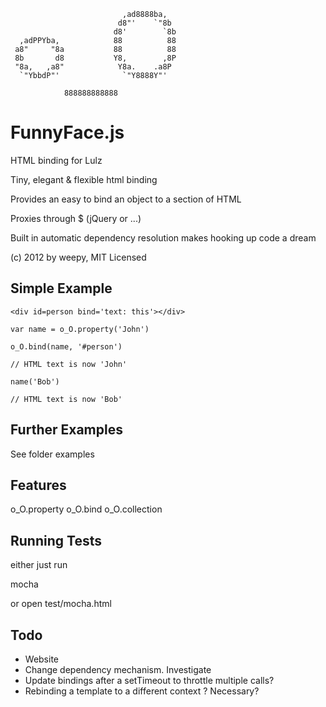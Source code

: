 ```
                         ,ad8888ba,            
                        d8"'    `"8b           
                       d8'        `8b     
  ,adPPYba,            88          88          
 a8"     "8a           88          88     
 8b       d8           Y8,        ,8P          
 "8a,   ,a8"            Y8a.    .a8P           
  `"YbbdP"'              `"Y8888Y"'            

            888888888888                       
```

FunnyFace.js     
============

HTML binding for Lulz 

Tiny, elegant & flexible html binding

Provides an easy to bind an object to a section of HTML

Proxies through $ (jQuery or ...)

Built in automatic dependency resolution makes hooking up code a dream

(c) 2012 by weepy, MIT Licensed



Simple Example
--------------

```
<div id=person bind='text: this'></div>

var name = o_O.property('John')

o_O.bind(name, '#person')

// HTML text is now 'John'

name('Bob')

// HTML text is now 'Bob'

```

Further Examples
----------------

See folder examples

Features
--------

o_O.property
o_O.bind
o_O.collection


Running Tests
-------------

either just run

mocha

or open test/mocha.html

Todo
----

* Website
* Change dependency mechanism. Investigate
* Update bindings after a setTimeout to throttle multiple calls?
* Rebinding a template to a different context ? Necessary?